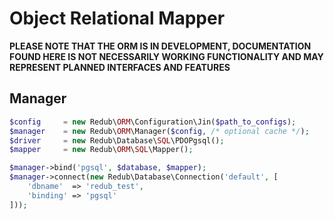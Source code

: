 # Object Relational Mapper

**PLEASE NOTE THAT THE ORM IS IN DEVELOPMENT, DOCUMENTATION FOUND HERE IS NOT NECESSARILY WORKING
FUNCTIONALITY AND MAY REPRESENT PLANNED INTERFACES AND FEATURES**

## Manager

```php
$config     = new Redub\ORM\Configuration\Jin($path_to_configs);
$manager    = new Redub\ORM\Manager($config, /* optional cache */);
$driver     = new Redub\Database\SQL\PDOPgsql();
$mapper     = new Redub\ORM\SQL\Mapper();

$manager->bind('pgsql', $database, $mapper);
$manager->connect(new Redub\Database\Connection('default', [
	'dbname'  => 'redub_test',
	'binding' => 'pgsql'
]));
